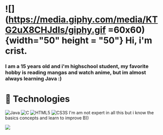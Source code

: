 # ![](https://media.giphy.com/media/KTG2uX8CHJdIs/giphy.gif =60x60){width="50" height = "50"} Hi, i'm crist. 

### I am a 15 years old and  i'm highschool student, my favorite hobby is reading mangas and watch anime, but im almost always learning Java :)  
# :construction: Technologies
![Java](https://img.shields.io/badge/Java-ED8B00?style=for-the-badge&logo=java&logoColor=white)
![C](https://img.shields.io/badge/C-00599C?style=for-the-badge&logo=c&logoColor=white)
![HTML5](https://img.shields.io/badge/HTML5-E34F26?style=for-the-badge&logo=html5&logoColor=white)
![CS3S](https://img.shields.io/badge/CSS3-1572B6?style=for-the-badge&logo=css3&logoColor=white)
I'm am not expert in all this but i know the basics concepts and learn to improve B))

![](https://media.giphy.com/media/11lxCeKo6cHkJy/giphy.gif)
